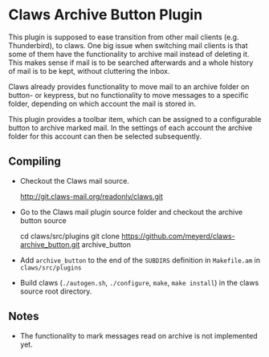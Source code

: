 # Claws Archive Button Plugin

This plugin is supposed to ease transition from other mail
clients (e.g. Thunderbird), to claws. One big issue when 
switching mail clients is that some of them have the functionality
to archive mail instead of deleting it. This makes sense 
if mail is to be searched afterwards and a whole history of
mail is to be kept, without cluttering the inbox.

Claws already provides functionality to move mail to an archive
folder on button- or keypress, but no functionality to move
messages to a specific folder, depending on which account the
mail is stored in.

This plugin provides a toolbar item, which can be assigned to
a configurable button to archive marked mail. In the settings
of each account the archive folder for this account can then be
selected subsequently.

## Compiling

- Checkout the Claws mail source.

    http://git.claws-mail.org/readonly/claws.git

- Go to the Claws mail plugin source folder and checkout
  the archive button source

    cd claws/src/plugins
    git clone https://github.com/meyerd/claws-archive_button.git archive_button

- Add `archive_button` to the end of the `SUBDIRS` definition
  in `Makefile.am` in `claws/src/plugins`

- Build claws (`./autogen.sh`, `./configure`, `make`, `make install`)
  in the claws source root directory.

## Notes

- The functionality to mark messages read on archive is not
  implemented yet.
